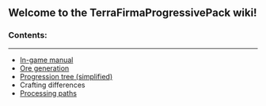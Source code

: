 ## Welcome to the TerraFirmaProgressivePack wiki!

### Contents:
***

* [In-game manual](https://github.com/McZapkie/TerraFirmaProgressivePack/wiki/In-game-manual)
* [Ore generation](https://github.com/McZapkie/TerraFirmaProgressivePack/wiki/Ore-generation)
* [Progression tree (simplified)](https://github.com/McZapkie/TerraFirmaProgressivePack/wiki/Basic-progression-tree)
* Crafting differences
* [Processing paths](https://github.com/McZapkie/TerraFirmaProgressivePack/wiki/Processing-paths-and-hints)

